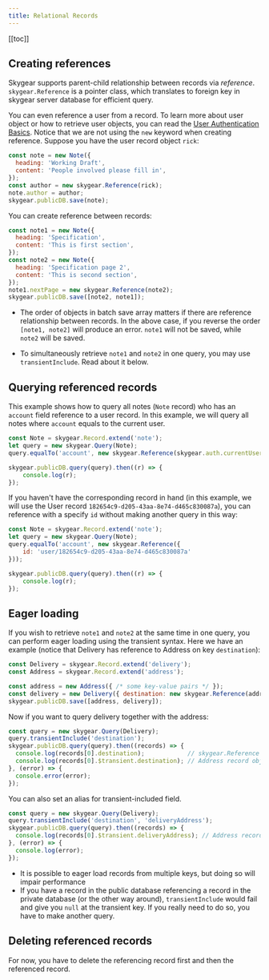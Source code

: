 ```yaml
---
title: Relational Records
---
```


[[toc]]

## Creating references

Skygear supports parent-child relationship between records via _reference_.
`skygear.Reference` is a pointer class, which translates to foreign key in
skygear server database for efficient query.

You can even reference a user from a record. To learn more about user object or
how to retrieve user objects, you can read the
[User Authentication Basics][doc-auth-basics].
Notice that we are not using the `new` keyword when creating reference. Suppose you
have the user record object `rick`:

``` javascript
const note = new Note({
  heading: 'Working Draft',
  content: 'People involved please fill in',
});
const author = new skygear.Reference(rick);
note.author = author;
skygear.publicDB.save(note);
```

You can create reference between records:

``` javascript
const note1 = new Note({
  heading: 'Specification',
  content: 'This is first section',
});
const note2 = new Note({
  heading: 'Specification page 2',
  content: 'This is second section',
});
note1.nextPage = new skygear.Reference(note2);
skygear.publicDB.save([note2, note1]);
```

- The order of objects in batch save array matters if there are reference
relationship between records. In the above case, if you reverse the order
`[note1, note2]` will produce an error. `note1` will not be saved, while `note2` will be saved.

- To simultaneously retrieve `note1` and `note2` in one query,
you may use `transientInclude`. Read about it below.

## Querying referenced records

This example shows how to query all notes (`Note` record) who has an `account` field reference to a user record. In this example, we will query all notes where `account` equals to the current user.


``` javascript
const Note = skygear.Record.extend('note');
let query = new skygear.Query(Note);
query.equalTo('account', new skygear.Reference(skygear.auth.currentUser));

skygear.publicDB.query(query).then((r) => {
    console.log(r);
});

```

If you haven't have the corresponding record in hand (in this example, we will use the User record `182654c9-d205-43aa-8e74-d465c830087a`), you can reference with a specify `id` without making another query in this way:

``` javascript
const Note = skygear.Record.extend('note');
let query = new skygear.Query(Note);
query.equalTo('account', new skygear.Reference({
    id: 'user/182654c9-d205-43aa-8e74-d465c830087a'
}));

skygear.publicDB.query(query).then((r) => {
    console.log(r);
});

```

## Eager loading

If you wish to retrieve `note1` and `note2` at the same time in one query,
you can perform eager loading using the transient syntax.
Here we have an example (notice that Delivery has reference to Address
on key `destination`):

``` javascript
const Delivery = skygear.Record.extend('delivery');
const Address = skygear.Record.extend('address');

const address = new Address({ /* some key-value pairs */ });
const delivery = new Delivery({ destination: new skygear.Reference(address) });
skygear.publicDB.save([address, delivery]);
```

Now if you want to query delivery together with the address:

``` javascript
const query = new skygear.Query(Delivery);
query.transientInclude('destination');
skygear.publicDB.query(query).then((records) => {
  console.log(records[0].destination);            // skygear.Reference object
  console.log(records[0].$transient.destination); // Address record object
}, (error) => {
  console.error(error);
});
```

You can also set an alias for transient-included field.

``` javascript
const query = new skygear.Query(Delivery);
query.transientInclude('destination', 'deliveryAddress');
skygear.publicDB.query(query).then((records) => {
  console.log(records[0].$transient.deliveryAddress); // Address record object
}, (error) => {
  console.log(error);
});
```

- It is possible to eager load records from multiple keys, but doing so
will impair performance
- If you have a record in the public database referencing a record in the
private database (or the other way around), `transientInclude` would fail
and give you `null` at the transient key. If you really need to do so, you
have to make another query.

## Deleting referenced records

For now, you have to delete the referencing record first and then the referenced record.

[doc-auth-basics]: /guides/auth/basics/js/
